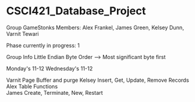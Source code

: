 # CSCI421_Database_Project

Group GameStonks
Members: Alex Frankel, James Green, Kelsey Dunn, Varnit Tewari

Phase currently in progress: 1

Group Info
Little Endian Byte Order --> Most significant byte first 

Monday's 11-12
Wednesday's 11-12

Varnit Page Buffer and purge 
Kelsey Insert, Get, Update, Remove Records  
Alex Table Functions  
James Create, Terminate, New, Restart  
